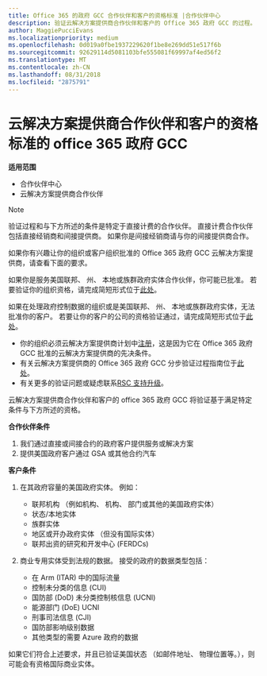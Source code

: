 ```yaml
---
title: Office 365 的政府 GCC 合作伙伴和客户的资格标准 |合作伙伴中心
description: 验证云解决方案提供商合作伙伴和客户的 Office 365 政府 GCC 的过程。
author: MaggiePucciEvans
ms.localizationpriority: medium
ms.openlocfilehash: 0d019a0fbe1937229620f1be8e269dd51e517f6b
ms.sourcegitcommit: 92629114d5081103bfe555081f69997af4ed56f2
ms.translationtype: MT
ms.contentlocale: zh-CN
ms.lasthandoff: 08/31/2018
ms.locfileid: "2875791"
---
```

# <a name="office-365-government-gcc-for-csp-partner-and-customer-eligibility-criteria"></a>云解决方案提供商合作伙伴和客户的资格标准的 office 365 政府 GCC

**适用范围**

-  合作伙伴中心
-  云解决方案提供商合作伙伴

>[!NOTE]
>验证过程和与下方所述的条件是特定于直接计费的合作伙伴。 直接计费合作伙伴包括直接经销商和间接提供商。  如果你是间接经销商请与你的间接提供商合作。 

如果你有兴趣让你的组织或客户组织批准的 Office 365 政府 GCC 云解决方案提供商，请查看下面的要求。

如果你是服务美国联邦、 州、 本地或族群政府实体合作伙伴，你可能已批准。 若要验证你的组织资格，请完成简短形式位于[此处](https://products.office.com/government/eligibility-validation?ReqType=CSPPartner)。

如果在处理政府控制数据的组织或是美国联邦、 州、 本地或族群政府实体，无法批准你的客户。 若要让你的客户的公司的资格验证通过，请完成简短形式位于[此处](https://products.office.com/government/eligibility-validation?ReqType=CSPCustomer)。 

-   你的组织必须云解决方案提供商计划中[注册](https://partnercenter.microsoft.com/partner/cloud-solution-provider)，这是因为它在 Office 365 政府 GCC 批准的云解决方案提供商的先决条件。
-   有关云解决方案提供商的 Office 365 政府 GCC 分步验证过程指南位于[此处](https://go.microsoft.com/fwlink/?linkid=2007323)。
-   有关更多的验证问题或疑虑联系[RSC 支持升级](mailto:usgcce@microsoft.com)。

云解决方案提供商合作伙伴和客户的 office 365 政府 GCC 将验证基于满足特定条件与下方所述的资格。

**合作伙伴条件**
1.  我们通过直接或间接合约的政府客户提供服务或解决方案
2.  提供美国政府客户通过 GSA 或其他合约汽车

**客户条件**
1.  在其政府容量的美国政府实体。 例如：
 
    -  联邦机构 （例如机构、 机构、 部门或其他的美国政府实体）
    -   状态/本地实体 
    -   族群实体
    -   地区或开办政府实体 （但没有国际实体）
    -   联邦出资的研究和开发中心 (FERDCs)

2.  商业专用实体受到法规的数据。 接受的政府的数据类型包括： 
    -   在 Arm (ITAR) 中的国际流量
    -   控制未分类的信息 (CUI)
    -   国防部 (DoD) 未分类控制核信息 (UCNI)
    -   能源部门 (DoE) UCNI
    -   刑事司法信息 (CJI)
    -   国防部影响级别数据
    -   其他类型的需要 Azure 政府的数据

如果它们符合上述要求，并且已验证美国状态 （如邮件地址、 物理位置等。），则可能会有资格国际商业实体。


